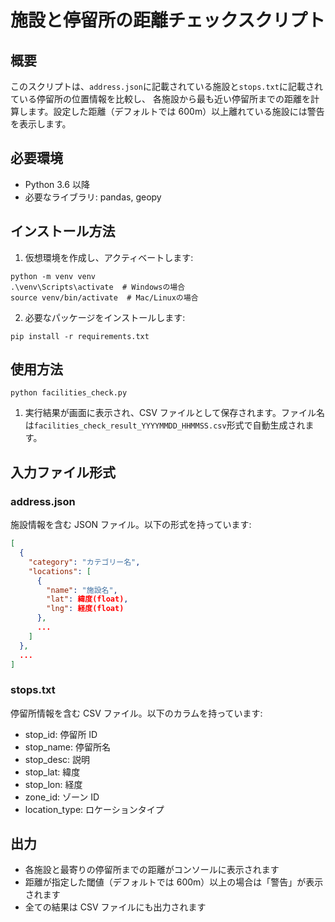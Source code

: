 # 施設と停留所の距離チェックスクリプト

## 概要

このスクリプトは、`address.json`に記載されている施設と`stops.txt`に記載されている停留所の位置情報を比較し、
各施設から最も近い停留所までの距離を計算します。設定した距離（デフォルトでは 600m）以上離れている施設には警告を表示します。

## 必要環境

- Python 3.6 以降
- 必要なライブラリ: pandas, geopy

## インストール方法

1. 仮想環境を作成し、アクティベートします:

```
python -m venv venv
.\venv\Scripts\activate  # Windowsの場合
source venv/bin/activate  # Mac/Linuxの場合
```

2. 必要なパッケージをインストールします:

```
pip install -r requirements.txt
```

## 使用方法

```
python facilities_check.py
```

1. 実行結果が画面に表示され、CSV ファイルとして保存されます。ファイル名は`facilities_check_result_YYYYMMDD_HHMMSS.csv`形式で自動生成されます。

## 入力ファイル形式

### address.json

施設情報を含む JSON ファイル。以下の形式を持っています:

```json
[
  {
    "category": "カテゴリー名",
    "locations": [
      {
        "name": "施設名",
        "lat": 緯度(float),
        "lng": 経度(float)
      },
      ...
    ]
  },
  ...
]
```

### stops.txt

停留所情報を含む CSV ファイル。以下のカラムを持っています:

- stop_id: 停留所 ID
- stop_name: 停留所名
- stop_desc: 説明
- stop_lat: 緯度
- stop_lon: 経度
- zone_id: ゾーン ID
- location_type: ロケーションタイプ

## 出力

- 各施設と最寄りの停留所までの距離がコンソールに表示されます
- 距離が指定した閾値（デフォルトでは 600m）以上の場合は「警告」が表示されます
- 全ての結果は CSV ファイルにも出力されます
